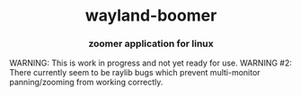 <div align="center">
  <h1>wayland-boomer</h1>
  <h3>zoomer application for linux</h3>
</div>

WARNING: This is work in progress and not yet ready for use.
WARNING #2: There currently seem to be raylib bugs which prevent multi-monitor panning/zooming from working correctly.
